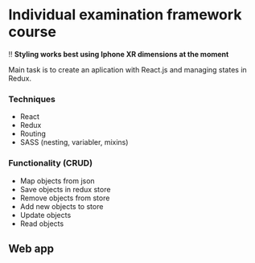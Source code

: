 # Individual examination framework course
!! **Styling works best using Iphone XR dimensions at the moment**

Main task is to create an aplication with React.js and managing states in Redux. 

### Techniques
* React
* Redux
* Routing
* SASS (nesting, variabler, mixins)

### Functionality (CRUD)
* Map objects from json
* Save objects in redux store
* Remove objects from store
* Add new objects to store
* Update objects
* Read objects

## Web app
